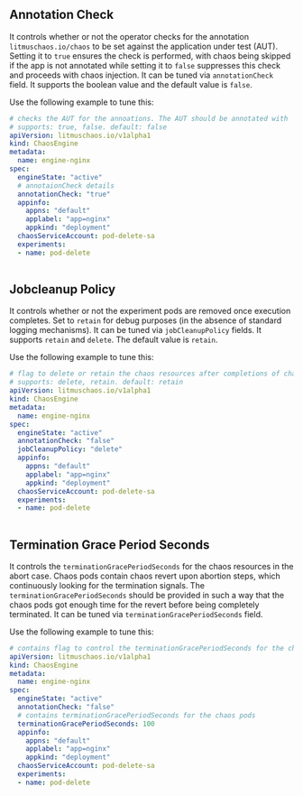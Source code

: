 ## Annotation Check

It controls whether or not the operator checks for the annotation `litmuschaos.io/chaos` to be set against the application under test (AUT). Setting it to `true` ensures the check is performed, with chaos being skipped if the app is not annotated while setting it to `false` suppresses this check and proceeds with chaos injection.
It can be tuned via `annotationCheck` field. It supports the boolean value and the default value is `false`.

Use the following example to tune this:

[embedmd]:# (https://raw.githubusercontent.com/ispeakc0de/litmus/experiments-by-example/docs/experiments/chaos-resources/engine-spec/annotation-check.yaml yaml)
```yaml
# checks the AUT for the annoations. The AUT should be annotated with `litmuschaos.io/chaos: true` if provided as true
# supports: true, false. default: false
apiVersion: litmuschaos.io/v1alpha1
kind: ChaosEngine
metadata:
  name: engine-nginx
spec:
  engineState: "active"
  # annotaionCheck details
  annotationCheck: "true"
  appinfo:
    appns: "default"
    applabel: "app=nginx"
    appkind: "deployment"
  chaosServiceAccount: pod-delete-sa
  experiments:
  - name: pod-delete
  
```

## Jobcleanup Policy

It controls whether or not the experiment pods are removed once execution completes. Set to `retain` for debug purposes (in the absence of standard logging mechanisms).
It can be tuned via `jobCleanupPolicy` fields. It supports `retain` and `delete`. The default value is `retain`.

Use the following example to tune this:

[embedmd]:# (https://raw.githubusercontent.com/ispeakc0de/litmus/experiments-by-example/docs/experiments/chaos-resources/engine-spec/jobcleanup-policy.yaml yaml)
```yaml
# flag to delete or retain the chaos resources after completions of chaosengine
# supports: delete, retain. default: retain
apiVersion: litmuschaos.io/v1alpha1
kind: ChaosEngine
metadata:
  name: engine-nginx
spec:
  engineState: "active"
  annotationCheck: "false"
  jobCleanupPolicy: "delete"
  appinfo:
    appns: "default"
    applabel: "app=nginx"
    appkind: "deployment"
  chaosServiceAccount: pod-delete-sa
  experiments:
  - name: pod-delete
  
```

## Termination Grace Period Seconds

It controls the `terminationGracePeriodSeconds` for the chaos resources in the abort case. Chaos pods contain chaos revert upon abortion steps, which continuously looking for the termination signals. The `terminationGracePeriodSeconds` should be provided in such a way that the chaos pods got enough time for the revert before being completely terminated.
It can be tuned via `terminationGracePeriodSeconds` field.

Use the following example to tune this:

[embedmd]:# (https://raw.githubusercontent.com/ispeakc0de/litmus/experiments-by-example/docs/experiments/chaos-resources/engine-spec/terminationGracePeriod.yaml yaml)
```yaml
# contains flag to control the terminationGracePeriodSeconds for the chaos pod(abort case)
apiVersion: litmuschaos.io/v1alpha1
kind: ChaosEngine
metadata:
  name: engine-nginx
spec:
  engineState: "active"
  annotationCheck: "false"
  # contains terminationGracePeriodSeconds for the chaos pods
  terminationGracePeriodSeconds: 100
  appinfo:
    appns: "default"
    applabel: "app=nginx"
    appkind: "deployment"
  chaosServiceAccount: pod-delete-sa
  experiments:
  - name: pod-delete 
```
